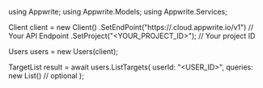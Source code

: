 using Appwrite;
using Appwrite.Models;
using Appwrite.Services;

Client client = new Client()
    .SetEndPoint("https://<REGION>.cloud.appwrite.io/v1") // Your API Endpoint
    .SetProject("<YOUR_PROJECT_ID>"); // Your project ID

Users users = new Users(client);

TargetList result = await users.ListTargets(
    userId: "<USER_ID>",
    queries: new List<string>() // optional
);